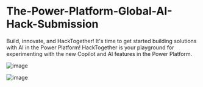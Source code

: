 # The-Power-Platform-Global-AI-Hack-Submission
Build, innovate, and HackTogether! It's time to get started building solutions with AI in the Power Platform!  HackTogether is your playground for experimenting with the new Copilot and AI features in the Power Platform.

![image](https://github.com/ashwanidv100/The-Power-Platform-Global-AI-Hack/assets/10371826/10e6b42d-b65f-4ea2-b528-992544922a7d)

![image](https://github.com/ashwanidv100/The-Power-Platform-Global-AI-Hack/assets/10371826/bbdfa5a6-0ead-48da-af89-4cb8a5324303)

